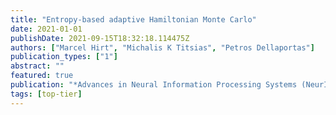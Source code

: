 ```yaml
---
title: "Entropy-based adaptive Hamiltonian Monte Carlo"
date: 2021-01-01
publishDate: 2021-09-15T18:32:18.114475Z
authors: ["Marcel Hirt", "Michalis K Titsias", "Petros Dellaportas"]
publication_types: ["1"]
abstract: ""
featured: true
publication: "*Advances in Neural Information Processing Systems (NeurIPS)*"
tags: [top-tier]
---
```


